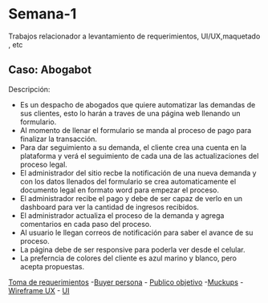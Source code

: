 # Semana-1
Trabajos relacionador a levantamiento de requerimientos, UI/UX,maquetado , etc 

## **Caso: Abogabot**<br>
Descripción:<br>
- Es un despacho de abogados que quiere automatizar las demandas de sus clientes, esto lo harán a traves de una página web llenando un formulario.
- Al momento de llenar el formulario se manda al proceso de pago para finalizar la transacción.
- Para dar seguimiento a su demanda, el cliente crea una cuenta en la plataforma y verá el seguimiento de cada una de las actualizaciones del proceso legal.
- El administrador del sitio recbe la notificación de una nueva demanda y con los datos llenados del formulario se crea automaticamente el documento  legal en formato word para empezar el proceso.
- El administrador recibe el pago y debe de ser capaz de verlo en un dashboard para ver la cantidad de ingresos recibidos.
- El administrador actualiza el proceso de la demanda y agrega comentarios en cada paso del proceso.
- Al usuario le llegan correos de notificación para saber el avance de su proceso.
- La página debe de ser responsive para poderla ver desde el celular.
- La preferncia de colores del cliente es azul marino y blanco, pero acepta propuestas.

[Toma de requerimientos](./1.-requerimientos.md)
    -[Buyer persona](./2.-buyerPersona.md)
	- [Publico objetivo](./3.-publicoObjetivo.md)
  -[Muckups](./3.-muckups.md)
	- [Wireframe UX](./4.-wireframe.md)
	- [UI](./5.-ui.md)
